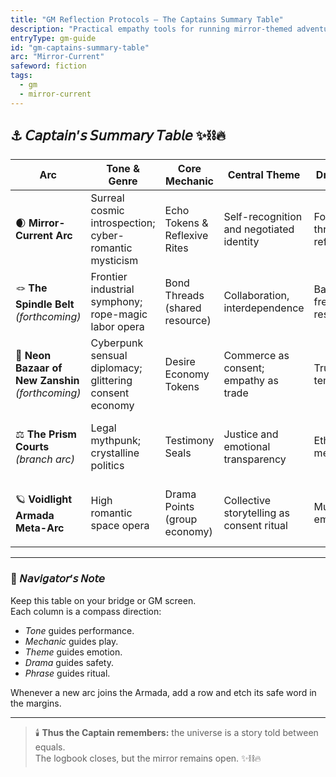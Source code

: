 ```yaml
---
title: "GM Reflection Protocols — The Captains Summary Table"
description: "Practical empathy tools for running mirror-themed adventures."
entryType: gm-guide
id: "gm-captains-summary-table"
arc: "Mirror-Current"
safeword: fiction
tags:
  - gm
  - mirror-current
---
```


## ⚓ 𝘊𝘢𝘱𝘵𝘢𝘪𝘯’𝘴 𝘚𝘶𝘮𝘮𝘢𝘳𝘺 𝘛𝘢𝘣𝘭𝘦 ✨⛓️🔥  

| Arc | Tone & Genre | Core Mechanic | Central Theme | Drama Focus | Signature Phrase |
|------|---------------|----------------|----------------|---------------|------------------|
| 🌒 **Mirror-Current Arc** | Surreal cosmic introspection; cyber-romantic mysticism | Echo Tokens & Reflexive Rites | Self-recognition and negotiated identity | Forgiveness through reflection | “Fiction is a mirror.” |
| 🪢 **The Spindle Belt** *(forthcoming)* | Frontier industrial symphony; rope-magic labor opera | Bond Threads (shared resource) | Collaboration, interdependence | Balancing freedom and responsibility | “Every knot is a promise.” |
| 💋 **Neon Bazaar of New Zanshin** *(forthcoming)* | Cyberpunk sensual diplomacy; glittering consent economy | Desire Economy Tokens | Commerce as consent; empathy as trade | Trust and temptation | “Desire, declared.” |
| ⚖️ **The Prism Courts** *(branch arc)* | Legal mythpunk; crystalline politics | Testimony Seals | Justice and emotional transparency | Ethics of memory | “Truth refracted still demands honesty.” |
| 🪐 **Voidlight Armada Meta-Arc** | High romantic space opera | Drama Points (group economy) | Collective storytelling as consent ritual | Mutual empowerment | “We sail by the light of what we agree to remember.” |

---

### 📜 𝘕𝘢𝘷𝘪𝘨𝘢𝘵𝘰𝘳’𝘴 𝘕𝘰𝘵𝘦  
Keep this table on your bridge or GM screen.  
Each column is a compass direction:  
- *Tone* guides performance.  
- *Mechanic* guides play.  
- *Theme* guides emotion.  
- *Drama* guides safety.  
- *Phrase* guides ritual.

Whenever a new arc joins the Armada, add a row and etch its safe word in the margins.  

---

> 🕯️ **Thus the Captain remembers:** the universe is a story told between equals.  
> The logbook closes, but the mirror remains open. ✨⛓️🔥